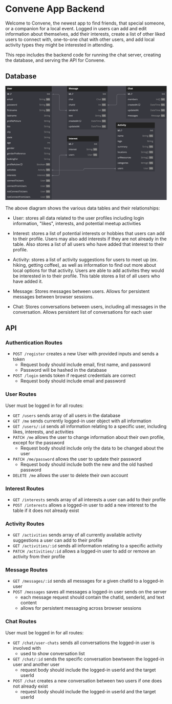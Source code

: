 # Convene App Backend

Welcome to Convene, the newest app to find friends, that special someone, or a companion for a local event. Logged in users can add and edit information about themselves, add their interests, create a list of other liked users to connect with, one-to-one chat with other users, and add local activity types they might be interested in attending.

This repo includes the backend code for running the chat server, creating the database, and serving the API for Convene.

## Database

![alt schemaimage](./docs/convene_dbml.png)

The above diagram shows the various data tables and their relationships:

- User: stores all data related to the user profiles including login information, "likes", interests, and potential meetup activities

- Interest: stores a list of potential interests or hobbies that users can add to their profile. Users may also add interests if they are not already in the table. Also stores a list of all users who have added that interest to their profile.

- Activity: stores a list of activity suggestions for users to meet up (ex. hiking, getting coffee), as well as information to find out more about local options for that activity. Users are able to add activites they would be interested in to their profile. This table stores a list of all users who have added it.

- Message: Stores messages between users. Allows for persistent messages between browser sessions.

- Chat: Stores conversations between users, including all messages in the conversation. Allows persistent list of conversations for each user

## API

### Authentication Routes

- `POST /register` creates a new User with provided inputs and sends a token
    - Request body should include email, first name, and password
    - Password will be hashed in the database
- `POST /login` sends token if request credentials are correct
    - Request body should include email and password

### User Routes

User must be logged in for all routes:
- `GET /users` sends array of all users in the database
- `GET /me` sends currently logged-in user object with all information
- `GET /users/:id` sends all information relating to a specific user, including likes, interests, and activities
- `PATCH /me` allows the user to change information about their own profile, except for the password
    - Request body should include only the data to be changed about the user
- `PATCH /me/password` allows the user to update their password
    - Request body should include both the new and the old hashed password
- `DELETE /me` allows the user to delete their own account

### Interest Routes

- `GET /interests` sends array of all interests a user can add to their profile
- `POST /interests` allows a logged-in user to add a new interest to the table if it does not already exist

### Activity Routes

- `GET /activities` sends array of all currently available activity suggestions a user can add to their profile
- `GET /activities/:id` sends all information relating to a specific activity
- `PATCH /activities/:id` allows a logged-in user to add or remove an activity from their profile

### Message Routes

- `GET /messages/:id` sends all messages for a given chatId to a logged-in user
- `POST /messages` saves all messages a logged-in user sends on the server
    - each message request should contain the chatId, senderId, and text content
    - allows for persistent messaging across browser sessions

### Chat Routes

User must be logged in for all routes:
- `GET /chat/user-chats` sends all conversations the logged-in user is involved with
    - used to show conversation list
- `GET /chat/:id` sends the specific conversation bewtween the logged-in user and another user
    - request body should include the logged-in userId and the target userId
- `POST /chat` creates a new conversation between two users if one does not already exist
    - request body should include the logged-in userId and the target userId
